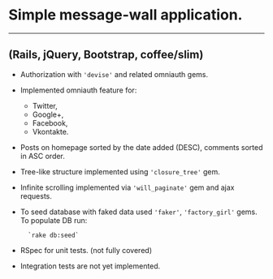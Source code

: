 # Simple message-wall application.
---
## (Rails, jQuery, Bootstrap, coffee/slim)

- Authorization with `'devise'` and related omniauth gems.

- Implemented omniauth feature for:

  - Twitter,
  - Google+,
  - Facebook,
  - Vkontakte.

- Posts on homepage sorted by the date added (DESC), comments sorted in ASC order.

- Tree-like structure implemented using `'closure_tree'` gem.

- Infinite scrolling implemented via `'will_paginate'` gem and ajax requests.

- To seed database with faked data used `'faker'`, `'factory_girl'` gems. To populate DB run:

        `rake db:seed`

- RSpec for unit tests. (not fully covered)

- Integration tests are not yet implemented.
